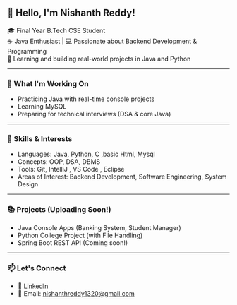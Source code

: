 ## 👋 Hello, I'm Nishanth Reddy!

🎓 Final Year B.Tech CSE Student  
☕ Java Enthusiast | 💻 Passionate about Backend Development & Programming  
🚀 Learning and building real-world projects in Java and Python

---

### 💼 What I'm Working On
- Practicing Java with real-time console projects
- Learning  MySQL
- Preparing for technical interviews (DSA & core Java)

---

### 🧠 Skills & Interests
- Languages: Java, Python, C ,basic Html, Mysql
- Concepts: OOP, DSA, DBMS
- Tools: Git, IntelliJ , VS Code , Eclipse
- Areas of Interest: Backend Development, Software Engineering, System Design

---

### 📚 Projects (Uploading Soon!)
- Java Console Apps (Banking System, Student Manager)
- Python College Project (with File Handling)
- Spring Boot REST API (Coming soon!)

---

### 📫 Let's Connect
- 🔗 [LinkedIn](www.linkedin.com/in/k-nishanth-reddy)
- 📧 Email: nishanthreddy1320@gmail.com




